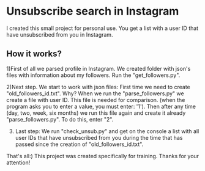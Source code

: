 # Unsubscribe search in Instagram
I created this small project for personal usе. You get a list with a user ID that have unsubscribed from you in Instagram. 

## How it works?
1)First of all we parsed profile in Instagram. We created folder with json's files with information about my followers.
  Run the "get_followers.py".

2)Next step. We start to work with json files: 
  First time we need to create "old_followers_id.txt". Why? When we run the "parse_followers.py" we create a file with user ID. This file is needed for comparison.
  (when the program asks you to enter a value, you must enter: '1'). Then after any time (day, two, week, six months) we run this file again and create it already "parse_followers.py". To do this, enter "2".
  
3) Last step: We run "check_unsub.py" and get on the console a list with all user IDs that have unsubscribed from you during the time that has passed since the creation of "old_followers_id.txt".
 
That's all:)
This project was created specifically for training. 
Thanks for your attention!
